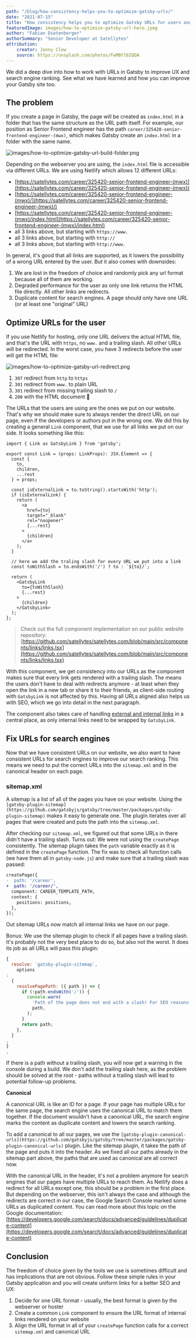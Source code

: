 ```yaml
---
path: "/blog/how-consistency-helps-you-to-optimize-gatsby-urls/"
date: "2021-07-15"
title: "How consistency helps you to optimize Gatsby URLs for users and search engines"
featuredImage: images/how-to-optimize-gatsby-url-hero.jpeg 
author: "Fabian Dietenberger"
authorSummary: "Senior Developer at Satellytes"
attribution:
    creator: Jonny Clow 
    source: https://unsplash.com/photos/FwMBtl6IQQA
---
```


We did a deep dive into how to work with URLs in Gatsby to improve UX and search engine ranking. See what we have
learned and how you can improve your Gatsby site too.

<!-- stop excerpt -->

## The problem

If you create a page in Gatsby, the page will be created as `index.html` in a folder that has the same structure as the
URL path itself. For example, our position as Senior Frontend engineer has the
path `career/325420-senior-frontend-engineer-(mwx)`, which makes Gatsby create an `index.html` in a folder with the same
name.

![images/how-to-optimize-gatsby-url-build-folder.png](images/how-to-optimize-gatsby-url-build-folder.png)

Depending on the webserver you are using, the `index.html` file is accessible via different URLs. We are using Netlify
which allows 12 different URLs:

- [https://satellytes.com/career/325420-senior-frontend-engineer-(mwx)](https://satellytes.com/career/325420-senior-frontend-engineer-(mwx))
- [https://satellytes.com/career/325420-senior-frontend-engineer-(mwx)/](https://satellytes.com/career/325420-senior-frontend-engineer-(mwx)/)
- [https://satellytes.com/career/325420-senior-frontend-engineer-(mwx)/index.html](https://satellytes.com/career/325420-senior-frontend-engineer-(mwx)/index.html)
- all 3 links above, but starting with `https://www.`
- all 3 links above, but starting with `http://`
- all 3 links above, but starting with `http://www.`

In general, it's good that all links are supported, as it lowers the possibility of a wrong URL entered by the user. But
it also comes with downsides:

1. We are lost in the freedom of choice and randomly pick any url format because all of them are working.
2. Degraded performance for the user as only one link returns the HTML file directly. All other links are redirects.
3. Duplicate content for search engines. A page should only have one URL (or at least one "original" URL)

## Optimize URLs for the user

If you use Netlify for hosting, only one URL delivers the actual HTML file, and that's the URL with `https`, no `www.`
and a trailing slash. All other URLs will be redirected. In the worst case, you have 3 redirects before the user will
get the HTML file:

![images/how-to-optimize-gatsby-url-redirect.png](images/how-to-optimize-gatsby-url-redirect.png)

1. `307` redirect from `http` to `https`
2. `301` redirect from `www.` to plain URL
3. `301` redirect from missing trailing slash to `/`
4. `200` with the HTML document 🎉

The URLs that the users are using are the ones we put on our website. That's why we should make sure to always render
the direct URL on our page, even if the developers or authors put in the wrong one. We did this by creating a
general `Link`
component, that we use for all links we put on our side. It looks something like this:

```tsx
import { Link as GatsbyLink } from 'gatsby';

export const Link = (props: LinkProps): JSX.Element => {
  const {
    to,
    children,
    ...rest
  } = props;

  const isExternalLink = to.toString().startsWith('http');
  if (isExternalLink) {
    return (
      <a
        href={to}
        target="_blank"
        rel="noopener"
        {...rest}
      >
        {children}
      </a>
    );
  }

  // here we add the traling slash for every URL we put into a link
  const toWithSlash = to.endsWith('/') ? to : `${to}/`;

  return (
    <GatsbyLink
      to={toWithSlash}
      {...rest}
    >
      {children}
    </GatsbyLink>
  );
};
```

> Check out the full component implementation on our public website repository: [https://github.com/satellytes/satellytes.com/blob/main/src/components/links/links.tsx](https://github.com/satellytes/satellytes.com/blob/main/src/components/links/links.tsx)

With this component, we get consistency into our URLs as the component makes sure that every link gets rendered with a
trailing slash. The means the users don't have to deal with redirects anymore - at least when they open the link in a
new tab or share it to their friends, as client-side routing with `GatsbyLink` is not affected by this. Having all URLs
aligned also helps us with SEO, which we go into detail in the next paragraph.

The component also takes care of
handling [external and internal links](https://www.gatsbyjs.com/docs/linking-between-pages/) in a central place, as only
internal links need to be wrapped by `GatsbyLink`.

## Fix URLs for search engines

Now that we have consistent URLs on our website, we also want to have consistent URLs for search engines to improve our
search ranking. This means we need to put the correct URLs into the `sitemap.xml` and in the canonical header on each
page.

### sitemap.xml

A sitemap is a list of all of the pages you have on your website. Using
the `[gatsby-plugin-sitemap](https://github.com/gatsbyjs/gatsby/tree/master/packages/gatsby-plugin-sitemap)` makes it
easy to generate one. The plugin iterates over all pages that were created and puts the path into the `sitemap.xml`.

After checking our `sitemap.xml`, we figured out that some URLs in there didn't have a trailing slash. Turns out: We
were not using the `createPage` consistently. The sitemap plugin takes the `path` variable exactly as it is defined in
the `createPage` function. The fix was to check all function calls (we have them all in `gatsby-node.js`) and make sure
that a trailing slash was passed:

```diff
createPage({
-  path: '/career',
+  path: '/career/',
  component: CAREER_TEMPLATE_PATH,
  context: {
    positions: positions,
  },
});
```

Out sitemap URLs now match all internal links we have on our page.

Bonus: We use the sitemap plugin to check if all pages have a trailing slash. It's probably not the very best place to
do so, but also not the worst. It does its job as all URLs will pass this plugin:

```jsx
{
  resolve: `gatsby-plugin-sitemap`,
    options
:
  {
    resolvePagePath: ({ path }) => {
      if (!path.endsWith('/')) {
        console.warn(
          'Path of the page does not end with a slash! For SEO reasons all paths should end with a slash:',
          path,
        );
      }
      return path;
    },
  }
,
}
,
```

If there is a path without a trailing slash, you will now get a warning in the console during a build. We don't add the
trailing slash here, as the problem should be solved at the root - paths without a trailing slash will lead to potential
follow-up problems.

**Canonical**

A canonical URL is like an ID for a page. If your page has multiple URLs for the same page, the search engine uses the
canonical URL to match them together. If the document wouldn't have a canonical URL, the search engine marks the content
as duplicate content and lowers the search ranking.

To add a canonical to all our pages, we use
the `[gatsby-plugin-canonical-urls](https://github.com/gatsbyjs/gatsby/tree/master/packages/gatsby-plugin-canonical-urls)`
plugin. Like the sitemap plugin, it takes the path of the page and puts it into the header. As we fixed all our paths
already in the sitemap part above, the paths that are used as canonical are all correct now.

With the canonical URL in the header, it's not a problem anymore for search engines that our pages have multiple URLs to
reach them. As Netlify does a redirect for all URLs except one, this should be a problem in the first place. But
depending on the webserver, this isn't always the case and although the redirects are correct in our case, the Google
Search Console marked some URLs as duplicated content. You can read more about this topic on the Google
documentation: [https://developers.google.com/search/docs/advanced/guidelines/duplicate-content](https://developers.google.com/search/docs/advanced/guidelines/duplicate-content)

## Conclusion

The freedom of choice given by the tools we use is sometimes difficult and has implications that are not obvious.
Follow these simple rules in your Gatsby application and you will create uniform links for a better SEO and UX:

1. Decide for one URL format - usually, the best format is given by the webserver or hoster
2. Create a common `Link` component to ensure the URL format of internal links rendered on your website
3. Align the URL format in all of your `createPage` function calls for a correct `sitemap.xml` and canonical URL
